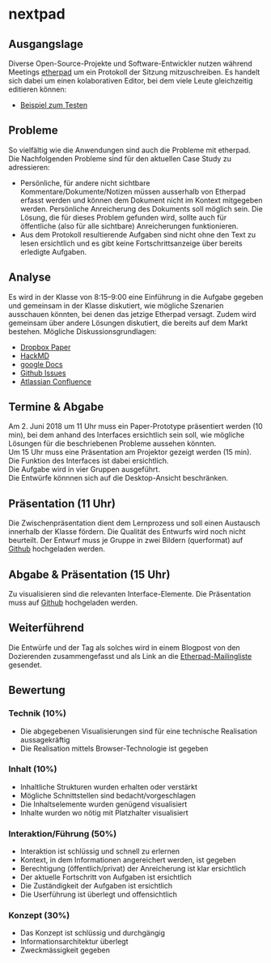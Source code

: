 # nextpad

## Ausgangslage
Diverse Open-Source-Projekte und Software-Entwickler nutzen während Meetings [etherpad](http://etherpad.org/) um ein Protokoll der Sitzung mitzuschreiben. Es handelt sich dabei um einen kolaborativen Editor, bei dem viele Leute gleichzeitig editieren können:

* [Beispiel zum Testen](https://etherpad.gnome.org/p/interactiondesign)

## Probleme
So vielfältig wie die Anwendungen sind auch die Probleme mit etherpad. Die Nachfolgenden Probleme sind für den aktuellen Case Study zu adressieren:

* Persönliche, für andere nicht sichtbare Kommentare/Dokumente/Notizen müssen ausserhalb von Etherpad erfasst werden und können dem Dokument nicht im Kontext mitgegeben werden. Persönliche Anreicherung des Dokuments soll möglich sein. Die Lösung, die für dieses Problem gefunden wird, sollte auch für öffentliche (also für alle sichtbare) Anreicherungen funktionieren.
* Aus dem Protokoll resultierende Aufgaben sind nicht ohne den Text zu lesen ersichtlich und es gibt keine Fortschrittsanzeige über bereits erledigte Aufgaben.


## Analyse
Es wird in der Klasse von 8:15–9:00 eine Einführung in die Aufgabe gegeben und gemeinsam in der Klasse diskutiert, wie mögliche Szenarien ausschauen könnten, bei denen das jetzige Etherpad versagt. Zudem wird gemeinsam über andere Lösungen diskutiert, die bereits auf dem Markt bestehen. Mögliche Diskussionsgrundlagen:

* [Dropbox Paper](https://www.dropbox.com/paper)
* [HackMD](https://hackmd-ce.herokuapp.com/)
* [google Docs](https://docs.google.com/document/)
* [Github Issues](https://github.com/ianstormtaylor/slate/issues)
* [Atlassian Confluence](https://www.atlassian.com/software/confluence)

## Termine & Abgabe
Am 2. Juni 2018 um 11 Uhr muss ein Paper-Prototype präsentiert werden (10 min), bei dem anhand des Interfaces ersichtlich sein soll, wie mögliche Lösungen für die beschriebenen Probleme aussehen könnten.  
Um 15 Uhr muss eine Präsentation am Projektor gezeigt werden (15 min). Die Funktion des Interfaces ist dabei ersichtlich.  
Die Aufgabe wird in vier Gruppen ausgeführt.  
Die Entwürfe könnnen sich auf die Desktop-Ansicht beschränken.  

## Präsentation (11 Uhr)
Die Zwischenpräsentation dient dem Lernprozess und soll einen Austausch innerhalb der Klasse fördern. Die Qualität des Entwurfs wird noch nicht beurteilt. Der Entwurf muss je Gruppe in zwei Bildern (querformat) auf [Github](https://github.com/logrinto/nextpad) hochgeladen werden.

## Abgabe & Präsentation (15 Uhr)
Zu visualisieren sind die relevanten Interface-Elemente. Die Präsentation muss auf [Github](https://github.com/logrinto/nextpad) hochgeladen werden.

## Weiterführend
Die Entwürfe und der Tag als solches wird in einem Blogpost von den Dozierenden zusammengefasst und als Link an die [Etherpad-Mailingliste](https://groups.google.com/forum/#!forum/etherpad-lite-dev) gesendet.


## Bewertung
### Technik (10%)
* Die abgegebenen Visualisierungen sind für eine technische Realisation aussagekräftig
* Die Realisation mittels Browser-Technologie ist gegeben

### Inhalt (10%)
* Inhaltliche Strukturen wurden erhalten oder verstärkt
* Mögliche Schnittstellen sind bedacht/vorgeschlagen
* Die Inhaltselemente wurden genügend visualisiert
* Inhalte wurden wo nötig mit Platzhalter visualisiert

### Interaktion/Führung (50%)
* Interaktion ist schlüssig und schnell zu erlernen
* Kontext, in dem Informationen angereichert werden, ist gegeben
* Berechtigung (öffentlich/privat) der Anreicherung ist klar ersichtlich
* Der aktuelle Fortschritt von Aufgaben ist ersichtlich
* Die Zuständigkeit der Aufgaben ist ersichtlich
* Die Userführung ist überlegt und offensichtlich

### Konzept (30%)
* Das Konzept ist schlüssig und durchgängig
* Informationsarchitektur überlegt
* Zweckmässigkeit gegeben
